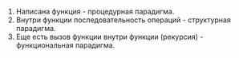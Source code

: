 1. Написана функция - процедурная парадигма.
2. Внутри функции последовательность операций - структурная парадигма.
3. Еще есть вызов функции внутри функции (рекурсия) - функциональная парадигма.
